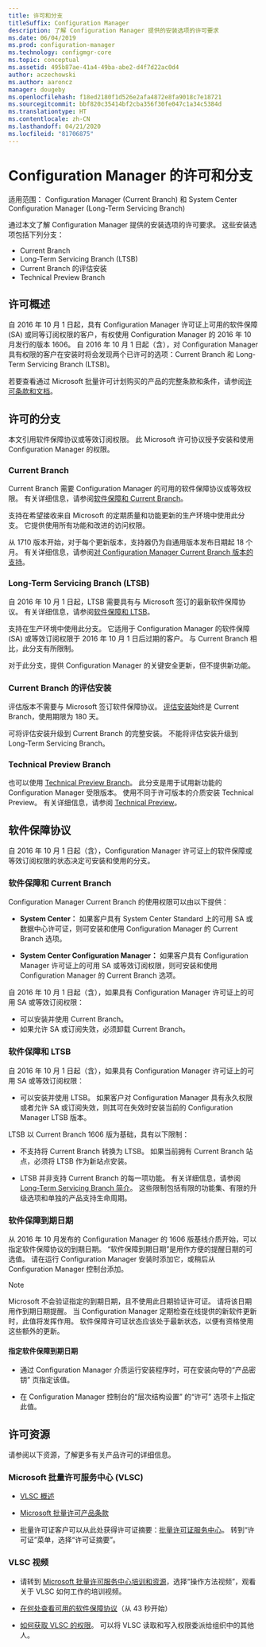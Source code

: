 ```yaml
---
title: 许可和分支
titleSuffix: Configuration Manager
description: 了解 Configuration Manager 提供的安装选项的许可要求
ms.date: 06/04/2019
ms.prod: configuration-manager
ms.technology: configmgr-core
ms.topic: conceptual
ms.assetid: 495b87ae-41a4-49ba-abe2-d4f7d22ac0d4
author: aczechowski
ms.author: aaroncz
manager: dougeby
ms.openlocfilehash: f18ed2180f1d526e2afa4872e8fa9018c7e18721
ms.sourcegitcommit: bbf820c35414bf2cba356f30fe047c1a34c5384d
ms.translationtype: HT
ms.contentlocale: zh-CN
ms.lasthandoff: 04/21/2020
ms.locfileid: "81706875"
---
```

# <a name="licensing-and-branches-for-configuration-manager"></a>Configuration Manager 的许可和分支

适用范围：  Configuration Manager (Current Branch) 和 System Center Configuration Manager (Long-Term Servicing Branch)

通过本文了解 Configuration Manager 提供的安装选项的许可要求。 这些安装选项包括下列分支：

- Current Branch
- Long-Term Servicing Branch (LTSB)
- Current Branch 的评估安装
- Technical Preview Branch

## <a name="licensing-overview"></a>许可概述

自 2016 年 10 月 1 日起，具有 Configuration Manager 许可证上可用的软件保障 (SA) 或同等订阅权限的客户，有权使用 Configuration Manager 的 2016 年 10 月发行的版本 1606。 自 2016 年 10 月 1 日起（含），对 Configuration Manager 具有权限的客户在安装时将会发现两个已许可的选项：Current Branch 和 Long-Term Servicing Branch (LTSB)。

若要查看通过 Microsoft 批量许可计划购买的产品的完整条款和条件，请参阅[许可条款和文档](https://go.microsoft.com/fwlink/?LinkId=800052)。


## <a name="licensed-branches"></a>许可的分支

本文引用软件保障协议或等效订阅权限。 此 Microsoft 许可协议授予安装和使用 Configuration Manager 的权限。

### <a name="current-branch"></a>Current Branch

Current Branch 需要 Configuration Manager 的可用的软件保障协议或等效权限。 有关详细信息，请参阅[软件保障和 Current Branch](#software-assurance-and-the-current-branch)。

支持在希望接收来自 Microsoft 的定期质量和功能更新的生产环境中使用此分支。 它提供使用所有功能和改进的访问权限。

从 1710 版本开始，对于每个更新版本，支持器仍为自通用版本发布日期起 18 个月。 有关详细信息，请参阅[对 Configuration Manager Current Branch 版本的支持](../servers/manage/current-branch-versions-supported.md)。

### <a name="long-term-servicing-branch-ltsb"></a>Long-Term Servicing Branch (LTSB)

自 2016 年 10 月 1 日起，LTSB 需要具有与 Microsoft 签订的最新软件保障协议。 有关详细信息，请参阅[软件保障和 LTSB](#software-assurance-and-the-ltsb)。

支持在生产环境中使用此分支。 它适用于 Configuration Manager 的软件保障 (SA) 或等效订阅权限于 2016 年 10 月 1 日后过期的客户。 与 Current Branch 相比，此分支有所限制。

对于此分支，提供 Configuration Manager 的关键安全更新，但不提供新功能。

### <a name="evaluation-installation-of-the-current-branch"></a>Current Branch 的评估安装

评估版本不需要与 Microsoft 签订软件保障协议。 [评估安装](https://www.microsoft.com/evalcenter/evaluate-system-center-configuration-manager-and-endpoint-protection)始终是 Current Branch，使用期限为 180 天。

可将评估安装升级到 Current Branch 的完整安装。 不能将评估安装升级到 Long-Term Servicing Branch。

### <a name="technical-preview-branch"></a>Technical Preview Branch

也可以使用 [Technical Preview Branch](https://www.microsoft.com/evalcenter/evaluate-system-center-configuration-manager-and-endpoint-protection-technical-preview)。 此分支是用于试用新功能的 Configuration Manager 受限版本。 使用不同于许可版本的介质安装 Technical Preview。 有关详细信息，请参阅 [Technical Preview](../get-started/technical-preview.md)。


## <a name="software-assurance-agreements"></a>软件保障协议

自 2016 年 10 月 1 日起（含），Configuration Manager 许可证上的软件保障或等效订阅权限的状态决定可安装和使用的分支。

### <a name="software-assurance-and-the-current-branch"></a>软件保障和 Current Branch

Configuration Manager Current Branch 的使用权限可以由以下提供：

- **System Center：** 如果客户具有 System Center Standard 上的可用 SA 或数据中心许可证，则可安装和使用 Configuration Manager 的 Current Branch 选项。

- **System Center Configuration Manager：** 如果客户具有 Configuration Manager 许可证上的可用 SA 或等效订阅权限，则可安装和使用 Configuration Manager 的 Current Branch 选项。

自 2016 年 10 月 1 日起（含），如果具有 Configuration Manager 许可证上的可用 SA 或等效订阅权限：

- 可以安装并使用 Current Branch。
- 如果允许 SA 或订阅失效，必须卸载 Current Branch。

### <a name="software-assurance-and-the-ltsb"></a>软件保障和 LTSB

自 2016 年 10 月 1 日起（含），如果具有 Configuration Manager 许可证上的可用 SA 或等效订阅权限：

- 可以安装并使用 LTSB。 如果客户对 Configuration Manager 具有永久权限或者允许 SA 或订阅失效，则其可在失效时安装当前的 Configuration Manager LTSB 版本。

LTSB 以 Current Branch 1606 版为基础，具有以下限制：

- 不支持将 Current Branch 转换为 LTSB。 如果当前拥有 Current Branch 站点，必须将 LTSB 作为新站点安装。  

- LTSB 并非支持 Current Branch 的每一项功能。 有关详细信息，请参阅 [Long-Term Servicing Branch 简介](introduction-to-the-ltsb.md)。 这些限制包括有限的功能集、有限的升级选项和单独的产品支持生命周期。  

### <a name="software-assurance-expiration-date"></a>软件保障到期日期

从 2016 年 10 月发布的 Configuration Manager 的 1606 版基线介质开始，可以指定软件保障协议的到期日期。 “软件保障到期日期”是用作方便的提醒日期的可选值。  请在运行 Configuration Manager 安装时添加它，或稍后从 Configuration Manager 控制台添加。

> [!NOTE]
> Microsoft 不会验证指定的到期日期，且不使用此日期验证许可证。 请将该日期用作到期日期提醒。 当 Configuration Manager 定期检查在线提供的新软件更新时，此值将发挥作用。 软件保障许可证状态应该处于最新状态，以便有资格使用这些额外的更新。

#### <a name="to-specify-the-software-assurance-expiration-date"></a>指定软件保障到期日期

- 通过 Configuration Manager 介质运行安装程序时，可在安装向导的“产品密钥”  页指定该值。

- 在 Configuration Manager 控制台的“层次结构设置”  的“许可”  选项卡上指定此值。


## <a name="licensing-resources"></a>许可资源

请参阅以下资源，了解更多有关产品许可的详细信息。

### <a name="microsoft-volume-licensing-service-center-vlsc"></a>Microsoft 批量许可服务中心 (VLSC)

- [VLSC 概述](https://www.microsoft.com/Licensing/existing-customer/vlsc-training-and-resources.aspx)

- [Microsoft 批量许可产品条款](https://go.microsoft.com/fwlink/?LinkId=800052)

- 批量许可证客户可以从此处获得许可证摘要：[批量许可证服务中心](https://www.microsoft.com/Licensing/servicecenter/default.aspx)。 转到“许可证”菜单，选择“许可证摘要”。  

### <a name="vlsc-videos"></a>VLSC 视频

- 请转到 [Microsoft 批量许可服务中心培训和资源](https://www.microsoft.com/licensing/existing-customer/vlsc-training-and-resources)，选择“操作方法视频”，观看关于 VLSC 如何工作的培训视频。 

- [在何处查看可用的软件保障协议](https://www.microsoft.com/showcase/video.aspx?uuid=fe1846cb-1d26-49fc-b064-57b25dcc31a0)（从 43 秒开始）  

- [如何获取 VLSC 的权限](https://www.microsoft.com/showcase/video.aspx?uuid=ac4ed1ca-d0a9-43cd-89fa-74ccb555dec4)。 可以将 VLSC 读取和写入权限委派给组织中的其他人。
